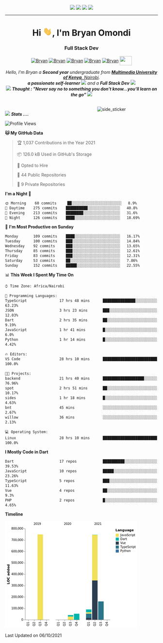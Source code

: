 
 <p align="center">
<img src="https://img.shields.io/badge/Age-20-blue" />
  <img src="https://img.shields.io/badge/Focus-Full%20Stack%20Development-brightgreen" />
  <img src="https://img.shields.io/badge/Lives-Nairobi-success" />
  <img src="https://img.shields.io/badge/Languages-English%20%26%20Swahili-brightgreen" />
</p>
<hr>
<h1 align="center">Hi <img src="https://raw.githubusercontent.com/ABSphreak/ABSphreak/master/gifs/Hi.gif" width="30px">, I'm Bryan Omondi</h1>
<h3 align="center">Full Stack Dev</h3>
<p align="center">
<a href="https://www.dev.to/bryanbill" target="blank"><img align="center" src="https://friconix.com/png/fi-swluxx-dev-to.png" alt="Bryan" height="30" width="40" /></a>
<a href="https://www.linkedin.com/in/bryanomondi254/" target="blank"><img align="center" src="https://image.flaticon.com/icons/png/128/174/174857.png" alt="Bryan" height="30" width="40" /></a>  
<a href="https://www.twitter.com/bryanbill" target="blank"><img align="center" src="https://help.twitter.com/content/dam/help-twitter/brand/logo.png" alt="Bryan" height="30" width="40" /></a>
<a href="https://www.instagram.com/bryan_bill/" target="blank"><img align="center" src="https://image.flaticon.com/icons/png/128/174/174855.png" alt="Bryan" height="30" width="40" /></a>
<a href="https://www.facebook.com/bryanbill/" target="blank"><img align="center" src="https://www.svgrepo.com/show/299425/facebook.svg" alt="Bryan" height="30" width="40" /></a>
 <a href = "mailto: bryanomondi254@gmail.com"><img align="center" src="https://seeklogo.com/images/G/gmail-new-2020-logo-32DBE11BB4-seeklogo.com.png" height="30" width="40" /></a>
</p>
</p>

<p align="center">
  <em>
    Hello, I'm Bryan a <b>Second year</b> undergraduate from <a href="https://mmu.ac.ke/"> <b>Multimedia University of Kenya</b>, Nairobi</a>. <br>
    <b>a passionate self-learner</b> <img src="https://github.com/TheDudeThatCode/TheDudeThatCode/blob/master/Assets/Developer.gif" width="30px"> and a <b>Full Stack Dev</b>&nbsp;<img src="https://github.com/TheDudeThatCode/TheDudeThatCode/blob/master/Assets/Designer.gif" width="36px">
  </em> 
  <br>
  <img src="https://media.giphy.com/media/gH3LO09IOiZIqePwv9/giphy.gif" width="50" /> <b><i align="center">Thought : "Never say no to something you don't know...you'll learn on the go”</i></b> <img src="https://media.giphy.com/media/qjqUcgIyRjsl2/giphy.gif" width="50" />
</p>
<br>
<img align="right" width=200px height=200px alt="side_sticker" src="https://media.giphy.com/media/TEnXkcsHrP4YedChhA/giphy.gif" />

<img src="https://media.giphy.com/media/iY8CRBdQXODJSCERIr/giphy.gif" width="30px">&nbsp;***Stats ....***
<!--START_SECTION:waka-->
![Profile Views](http://img.shields.io/badge/Profile%20Views-3-blue)

**🐱 My GitHub Data** 

> 🏆 1,037 Contributions in the Year 2021
 > 
> 📦 126.0 kB Used in GitHub's Storage 
 > 
> 💼 Opted to Hire
 > 
> 📜 44 Public Repositories 
 > 
> 🔑 9 Private Repositories  
 > 
**I'm a Night 🦉** 

```text
🌞 Morning    60 commits     ██░░░░░░░░░░░░░░░░░░░░░░░   8.9% 
🌆 Daytime    275 commits    ██████████░░░░░░░░░░░░░░░   40.8% 
🌃 Evening    213 commits    ████████░░░░░░░░░░░░░░░░░   31.6% 
🌙 Night      126 commits    ████░░░░░░░░░░░░░░░░░░░░░   18.69%

```
📅 **I'm Most Productive on Sunday** 

```text
Monday       109 commits    ████░░░░░░░░░░░░░░░░░░░░░   16.17% 
Tuesday      100 commits    ███░░░░░░░░░░░░░░░░░░░░░░   14.84% 
Wednesday    92 commits     ███░░░░░░░░░░░░░░░░░░░░░░   13.65% 
Thursday     85 commits     ███░░░░░░░░░░░░░░░░░░░░░░   12.61% 
Friday       83 commits     ███░░░░░░░░░░░░░░░░░░░░░░   12.31% 
Saturday     53 commits     ██░░░░░░░░░░░░░░░░░░░░░░░   7.86% 
Sunday       152 commits    █████░░░░░░░░░░░░░░░░░░░░   22.55%

```


📊 **This Week I Spent My Time On** 

```text
⌚︎ Time Zone: Africa/Nairobi

💬 Programming Languages: 
TypeScript               17 hrs 48 mins      ███████████████░░░░░░░░░░   63.23% 
JSON                     3 hrs 23 mins       ███░░░░░░░░░░░░░░░░░░░░░░   12.03% 
Dart                     2 hrs 35 mins       ██░░░░░░░░░░░░░░░░░░░░░░░   9.19% 
JavaScript               1 hr 41 mins        █░░░░░░░░░░░░░░░░░░░░░░░░   6.0% 
Python                   1 hr 14 mins        █░░░░░░░░░░░░░░░░░░░░░░░░   4.42%

🔥 Editors: 
VS Code                  28 hrs 10 mins      █████████████████████████   100.0%

🐱‍💻 Projects: 
backend                  21 hrs 40 mins      ███████████████████░░░░░░   76.96% 
spot                     2 hrs 51 mins       ██░░░░░░░░░░░░░░░░░░░░░░░   10.17% 
sides                    1 hr 18 mins        █░░░░░░░░░░░░░░░░░░░░░░░░   4.63% 
bnt                      45 mins             ░░░░░░░░░░░░░░░░░░░░░░░░░   2.67% 
willow                   36 mins             ░░░░░░░░░░░░░░░░░░░░░░░░░   2.13%

💻 Operating System: 
Linux                    28 hrs 10 mins      █████████████████████████   100.0%

```

**I Mostly Code in Dart** 

```text
Dart                     17 repos            ██████████░░░░░░░░░░░░░░░   39.53% 
JavaScript               10 repos            █████░░░░░░░░░░░░░░░░░░░░   23.26% 
TypeScript               5 repos             ███░░░░░░░░░░░░░░░░░░░░░░   11.63% 
Vue                      4 repos             ██░░░░░░░░░░░░░░░░░░░░░░░   9.3% 
PHP                      2 repos             █░░░░░░░░░░░░░░░░░░░░░░░░   4.65%

```


**Timeline**

![Chart not found](https://raw.githubusercontent.com/bryanbill/bryanbill/master/charts/bar_graph.png) 


 Last Updated on 06/10/2021
<!--END_SECTION:waka-->

